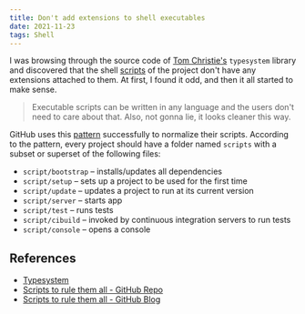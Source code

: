 ```yaml
---
title: Don't add extensions to shell executables
date: 2021-11-23
tags: Shell
---
```


I was browsing through the source code of
[Tom Christie's](https://github.com/tomchristie) `typesystem` library and discovered
that the shell [scripts](https://github.com/encode/typesystem/tree/master/scripts) of
the project don't have any extensions attached to them. At first, I found it odd, and
then it all started to make sense.

> Executable scripts can be written in any language and the users don't need to care
> about that. Also, not gonna lie, it looks cleaner this way.

GitHub uses this [pattern](https://github.com/github/scripts-to-rule-them-all) successfully to normalize their scripts. According to the pattern, every project should
have a folder named `scripts` with a subset or superset of the following files:

* `script/bootstrap` – installs/updates all dependencies
* `script/setup` – sets up a project to be used for the first time
* `script/update` – updates a project to run at its current version
* `script/server` – starts app
* `script/test` – runs tests
* `script/cibuild` – invoked by continuous integration servers to run tests
* `script/console` – opens a console

## References

* [Typesystem](https://github.com/encode/typesystem)
* [Scripts to rule them all - GitHub Repo](https://github.com/github/scripts-to-rule-them-all)
* [Scripts to rule them all - GitHub Blog](https://github.blog/2015-06-30-scripts-to-rule-them-all/)
